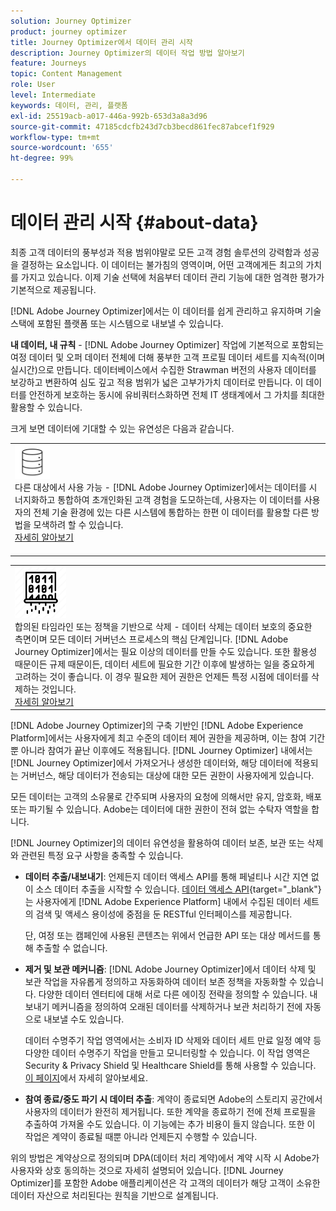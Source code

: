 ```yaml
---
solution: Journey Optimizer
product: journey optimizer
title: Journey Optimizer에서 데이터 관리 시작
description: Journey Optimizer의 데이터 작업 방법 알아보기
feature: Journeys
topic: Content Management
role: User
level: Intermediate
keywords: 데이터, 관리, 플랫폼
exl-id: 25519acb-a017-446a-992b-653d3a8a3d96
source-git-commit: 47185cdcfb243d7cb3becd861fec87abcef1f929
workflow-type: tm+mt
source-wordcount: '655'
ht-degree: 99%

---
```


# 데이터 관리 시작 {#about-data}

최종 고객 데이터의 풍부성과 적용 범위야말로 모든 고객 경험 솔루션의 강력함과 성공을 결정하는 요소입니다. 이 데이터는 불가침의 영역이며, 어떤 고객에게든 최고의 가치를 가지고 있습니다. 이제 기술 선택에 처음부터 데이터 관리 기능에 대한 엄격한 평가가 기본적으로 제공됩니다.

[!DNL Adobe Journey Optimizer]에서는 이 데이터를 쉽게 관리하고 유지하며 기술 스택에 포함된 플랫폼 또는 시스템으로 내보낼 수 있습니다. 

**내 데이터, 내 규칙** - [!DNL Adobe Journey Optimizer] 작업에 기본적으로 포함되는 여정 데이터 및 오퍼 데이터 전체에 더해 풍부한 고객 프로필 데이터 세트를 지속적(이며 실시간)으로 만듭니다. 데이터베이스에서 수집한 Strawman 버전의 사용자 데이터를 보강하고 변환하여 심도 깊고 적용 범위가 넓은 고부가가치 데이터로 만듭니다. 이 데이터를 안전하게 보호하는 동시에 유비쿼터스화하면 전체 IT 생태계에서 그 가치를 최대한 활용할 수 있습니다.

크게 보면 데이터에 기대할 수 있는 유연성은 다음과 같습니다.


<table style="table-layout:fixed">
<tr style="border: 0;">
  <td>
    <div><img alt="대상" src="assets/do-not-localize/dest.png" /> 
    <br>다른 대상에서 사용 가능 - [!DNL Adobe Journey Optimizer]에서는 데이터를 시너지화하고 통합하여 초개인화된 고객 경험을 도모하는데, 사용자는 이 데이터를 사용자의 전체 기술 환경에 있는 다른 시스템에 통합하는 한편 이 데이터를 활용할 다른 방법을 모색하려 할 수 있습니다.
    <div>
     <a href="../integrations/ajo-integrations.md">자세히 알아보기</a></div>
    </div>
    <br>
  </td>
</tr>
</table>

<!--td>
    <div><img alt="retention" src="assets/do-not-localize/retention.png" />  
    <br>Retained for a stipulated duration – Industry or regional regulations (such as GDPR or CCPA) or internal data governance policies stipulate how long or how short a duration, data needs to be maintained or archived in Adobe Experience Platform Data Lake. <a href="../privacy/get-started-privacy.md">Learn more</a></div>
  </td>
</tr>
<tr style="border: 0;"-->
<table style="table-layout:fixed">
<tr style="border: 0;">
  <td>
    <div><img alt="정책" src="assets/do-not-localize/policy.png" /> 
    <br>합의된 타임라인 또는 정책을 기반으로 삭제 - 데이터 삭제는 데이터 보호의 중요한 측면이며 모든 데이터 거버넌스 프로세스의 핵심 단계입니다. [!DNL Adobe Journey Optimizer]에서는 필요 이상의 데이터를 만들 수도 있습니다. 또한 활용성 때문이든 규제 때문이든, 데이터 세트에 필요한 기간 이후에 발생하는 일을 중요하게 고려하는 것이 좋습니다. 이 경우 필요한 제어 권한은 언제든 특정 시점에 데이터를 삭제하는 것입니다. 
    </div>
      <div>
     <a href="../privacy/data-hygiene.md">자세히 알아보기</a></div>
    </div>
  </td>
</tr>
</table>

[!DNL Adobe Journey Optimizer]의 구축 기반인 [!DNL Adobe Experience Platform]에서는 사용자에게 최고 수준의 데이터 제어 권한을 제공하며, 이는 참여 기간뿐 아니라 참여가 끝난 이후에도 적용됩니다. [!DNL Journey Optimizer] 내에서는 [!DNL Journey Optimizer]에서 가져오거나 생성한 데이터와, 해당 데이터에 적용되는 거버넌스, 해당 데이터가 전송되는 대상에 대한 모든 권한이 사용자에게 있습니다.

모든 데이터는 고객의 소유물로 간주되며 사용자의 요청에 의해서만 유지, 암호화, 배포 또는 파기될 수 있습니다. Adobe는 데이터에 대한 권한이 전혀 없는 수탁자 역할을 합니다.

[!DNL Journey Optimizer]의 데이터 유연성을 활용하여 데이터 보존, 보관 또는 삭제와 관련된 특정 요구 사항을 충족할 수 있습니다.

* **데이터 추출/내보내기**: 언제든지 데이터 액세스 API를 통해 페널티나 시간 지연 없이 소스 데이터 추출을 시작할 수 있습니다. [데이터 액세스 API](https://experienceleague.adobe.com/docs/experience-platform/data-access/api.html?lang=ko){target="_blank"}는 사용자에게 [!DNL Adobe Experience Platform] 내에서 수집된 데이터 세트의 검색 및 액세스 용이성에 중점을 둔 RESTful 인터페이스를 제공합니다. <!--In the future (on roadmap), you can use file-based destinations to export and migrate log data from Adobe Journey Optimizer. -->

  단, 여정 또는 캠페인에 사용된 콘텐츠는 위에서 언급한 API 또는 대상 메서드를 통해 추출할 수 없습니다.

<!--
* **Profile Service Data Retention**: For Behavioral and Time series data appended to any Profile, you may choose to use Journey Optimizer's default setting of retaining this data for up to 91 days from the date of its addition to a Profile, or until an alternative time-period selected by the you. The time that Adobe keeps this data varies from contract to contract, and is outlined in an organization's data retention policy.

  Learn more about Experience Event expirations in [Adobe Experience Platform documentation](https://experienceleague.adobe.com/docs/experience-platform/profile/event-expirations.html){target="_blank"}.
-->

* **제거 및 보관 메커니즘**: [!DNL Adobe Journey Optimizer]에서 데이터 삭제 및 보관 작업을 자유롭게 정의하고 자동화하여 데이터 보존 정책을 자동화할 수 있습니다. 다양한 데이터 엔터티에 대해 서로 다른 에이징 전략을 정의할 수 있습니다. 내보내기 메커니즘을 정의하여 오래된 데이터를 삭제하거나 보관 처리하기 전에 자동으로 내보낼 수도 있습니다.

  데이터 수명주기 작업 영역에서는 소비자 ID 삭제와 데이터 세트 만료 일정 예약 등 다양한 데이터 수명주기 작업을 만들고 모니터링할 수 있습니다. 이 작업 영역은 Security &amp; Privacy Shield 및 Healthcare Shield를 통해 사용할 수 있습니다. [이 페이지](../privacy/data-hygiene.md)에서 자세히 알아보세요.

<!--
* **Data Lake and Deletions**: Customer Data stored in the Data Lake can be retained by Journey Optimizer:
    
    * for 7 days to facilitate the onboarding of Customer Data into the Profile Services, after which it may be permanently deleted, or
    * until chosen to be deleted by you

-->

* **참여 종료/중도 파기 시 데이터 추출**: 계약이 종료되면 Adobe의 스토리지 공간에서 사용자의 데이터가 완전히 제거됩니다. 또한 계약을 종료하기 전에 전체 프로필을 추출하여 가져올 수도 있습니다. 이 기능에는 추가 비용이 들지 않습니다. 또한 이 작업은 계약이 종료될 때뿐 아니라 언제든지 수행할 수 있습니다.

위의 방법은 계약상으로 정의되며 DPA(데이터 처리 계약)에서 계약 시작 시 Adobe가 사용자와 상호 동의하는 것으로 자세히 설명되어 있습니다. [!DNL Journey Optimizer]를 포함한 Adobe 애플리케이션은 각 고객의 데이터가 해당 고객이 소유한 데이터 자산으로 처리된다는 원칙을 기반으로 설계됩니다.
